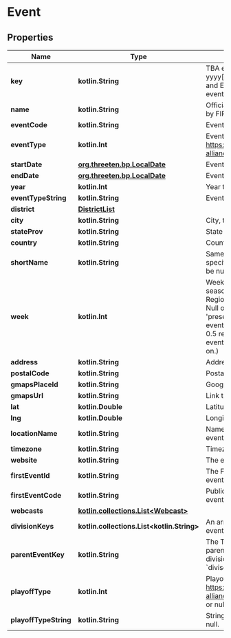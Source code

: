 
# Event

## Properties
Name | Type | Description | Notes
------------ | ------------- | ------------- | -------------
**key** | **kotlin.String** | TBA event key with the format yyyy[EVENT_CODE], where yyyy is the year, and EVENT_CODE is the event code of the event. | 
**name** | **kotlin.String** | Official name of event on record either provided by FIRST or organizers of offseason event. | 
**eventCode** | **kotlin.String** | Event short code, as provided by FIRST. | 
**eventType** | **kotlin.Int** | Event Type, as defined here: https://github.com/the-blue-alliance/the-blue-alliance/blob/master/consts/event_type.py#L2 | 
**startDate** | [**org.threeten.bp.LocalDate**](org.threeten.bp.LocalDate.md) | Event start date in &#x60;yyyy-mm-dd&#x60; format. | 
**endDate** | [**org.threeten.bp.LocalDate**](org.threeten.bp.LocalDate.md) | Event end date in &#x60;yyyy-mm-dd&#x60; format. | 
**year** | **kotlin.Int** | Year the event data is for. | 
**eventTypeString** | **kotlin.String** | Event Type, eg Regional, District, or Offseason. | 
**district** | [**DistrictList**](DistrictList.md) |  |  [optional]
**city** | **kotlin.String** | City, town, village, etc. the event is located in. |  [optional]
**stateProv** | **kotlin.String** | State or Province the event is located in. |  [optional]
**country** | **kotlin.String** | Country the event is located in. |  [optional]
**shortName** | **kotlin.String** | Same as &#x60;name&#x60; but doesn&#39;t include event specifiers, such as &#39;Regional&#39; or &#39;District&#39;. May be null. |  [optional]
**week** | **kotlin.Int** | Week of the event relative to the first official season event, zero-indexed. Only valid for Regionals, Districts, and District Championships. Null otherwise. (Eg. A season with a week 0 &#39;preseason&#39; event does not count, and week 1 events will show 0 here. Seasons with a week 0.5 regional event will show week 0 for those event(s) and week 1 for week 1 events and so on.) |  [optional]
**address** | **kotlin.String** | Address of the event&#39;s venue, if available. |  [optional]
**postalCode** | **kotlin.String** | Postal code from the event address. |  [optional]
**gmapsPlaceId** | **kotlin.String** | Google Maps Place ID for the event address. |  [optional]
**gmapsUrl** | **kotlin.String** | Link to address location on Google Maps. |  [optional]
**lat** | **kotlin.Double** | Latitude for the event address. |  [optional]
**lng** | **kotlin.Double** | Longitude for the event address. |  [optional]
**locationName** | **kotlin.String** | Name of the location at the address for the event, eg. Blue Alliance High School. |  [optional]
**timezone** | **kotlin.String** | Timezone name. |  [optional]
**website** | **kotlin.String** | The event&#39;s website, if any. |  [optional]
**firstEventId** | **kotlin.String** | The FIRST internal Event ID, used to link to the event on the FRC webpage. |  [optional]
**firstEventCode** | **kotlin.String** | Public facing event code used by FIRST (on frc-events.firstinspires.org, for example) |  [optional]
**webcasts** | [**kotlin.collections.List&lt;Webcast&gt;**](Webcast.md) |  |  [optional]
**divisionKeys** | **kotlin.collections.List&lt;kotlin.String&gt;** | An array of event keys for the divisions at this event. |  [optional]
**parentEventKey** | **kotlin.String** | The TBA Event key that represents the event&#39;s parent. Used to link back to the event from a division event. It is also the inverse relation of &#x60;divison_keys&#x60;. |  [optional]
**playoffType** | **kotlin.Int** | Playoff Type, as defined here: https://github.com/the-blue-alliance/the-blue-alliance/blob/master/consts/playoff_type.py#L4, or null. |  [optional]
**playoffTypeString** | **kotlin.String** | String representation of the &#x60;playoff_type&#x60;, or null. |  [optional]



